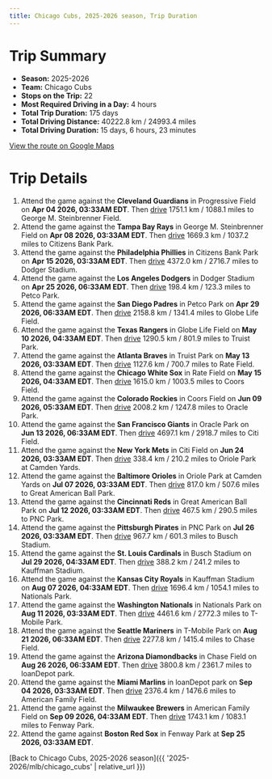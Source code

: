 ```yaml
---
title: Chicago Cubs, 2025-2026 season, Trip Duration
---
```


# Trip Summary
- **Season:** 2025-2026
- **Team:** Chicago Cubs
- **Stops on the Trip:** 22
- **Most Required Driving in a Day:** 4 hours
- **Total Trip Duration:** 175 days
- **Total Driving Distance:** 40222.8 km / 24993.4 miles
- **Total Driving Duration:** 15 days, 6 hours, 23 minutes

[View the route on Google Maps](https://www.google.com/maps/dir/Progressive+Field+Cleveland/George+M.+Steinbrenner+Field+Tampa/Citizens+Bank+Park+Philadelphia/Dodger+Stadium+Los+Angeles/Petco+Park+San+Diego/Globe+Life+Field+Arlington/Truist+Park+Atlanta/Rate+Field+Chicago/Coors+Field+Denver/Oracle+Park+San+Francisco/Citi+Field+Flushing/Oriole+Park+at+Camden+Yards+Baltimore/Great+American+Ball+Park+Cincinnati/PNC+Park+Pittsburgh/Busch+Stadium+St.+Louis/Kauffman+Stadium+Kansas+City/Nationals+Park+Washington/T-Mobile+Park+Seattle/Chase+Field+Phoenix/loanDepot+park+Miami/American+Family+Field+Milwaukee/Fenway+Park+Boston)

# Trip Details
1. Attend the game against the **Cleveland Guardians** in Progressive Field on **Apr 04 2026, 03:33AM EDT**. Then [drive](https://www.google.com/maps/dir/Progressive+Field+Cleveland/George+M.+Steinbrenner+Field+Tampa) 1751.1 km / 1088.1 miles to George M. Steinbrenner Field.
2. Attend the game against the **Tampa Bay Rays** in George M. Steinbrenner Field on **Apr 08 2026, 03:33AM EDT**. Then [drive](https://www.google.com/maps/dir/George+M.+Steinbrenner+Field+Tampa/Citizens+Bank+Park+Philadelphia) 1669.3 km / 1037.2 miles to Citizens Bank Park.
3. Attend the game against the **Philadelphia Phillies** in Citizens Bank Park on **Apr 15 2026, 03:33AM EDT**. Then [drive](https://www.google.com/maps/dir/Citizens+Bank+Park+Philadelphia/Dodger+Stadium+Los+Angeles) 4372.0 km / 2716.7 miles to Dodger Stadium.
4. Attend the game against the **Los Angeles Dodgers** in Dodger Stadium on **Apr 25 2026, 06:33AM EDT**. Then [drive](https://www.google.com/maps/dir/Dodger+Stadium+Los+Angeles/Petco+Park+San+Diego) 198.4 km / 123.3 miles to Petco Park.
5. Attend the game against the **San Diego Padres** in Petco Park on **Apr 29 2026, 06:33AM EDT**. Then [drive](https://www.google.com/maps/dir/Petco+Park+San+Diego/Globe+Life+Field+Arlington) 2158.8 km / 1341.4 miles to Globe Life Field.
6. Attend the game against the **Texas Rangers** in Globe Life Field on **May 10 2026, 04:33AM EDT**. Then [drive](https://www.google.com/maps/dir/Globe+Life+Field+Arlington/Truist+Park+Atlanta) 1290.5 km / 801.9 miles to Truist Park.
7. Attend the game against the **Atlanta Braves** in Truist Park on **May 13 2026, 03:33AM EDT**. Then [drive](https://www.google.com/maps/dir/Truist+Park+Atlanta/Rate+Field+Chicago) 1127.6 km / 700.7 miles to Rate Field.
8. Attend the game against the **Chicago White Sox** in Rate Field on **May 15 2026, 04:33AM EDT**. Then [drive](https://www.google.com/maps/dir/Rate+Field+Chicago/Coors+Field+Denver) 1615.0 km / 1003.5 miles to Coors Field.
9. Attend the game against the **Colorado Rockies** in Coors Field on **Jun 09 2026, 05:33AM EDT**. Then [drive](https://www.google.com/maps/dir/Coors+Field+Denver/Oracle+Park+San+Francisco) 2008.2 km / 1247.8 miles to Oracle Park.
10. Attend the game against the **San Francisco Giants** in Oracle Park on **Jun 13 2026, 06:33AM EDT**. Then [drive](https://www.google.com/maps/dir/Oracle+Park+San+Francisco/Citi+Field+Flushing) 4697.1 km / 2918.7 miles to Citi Field.
11. Attend the game against the **New York Mets** in Citi Field on **Jun 24 2026, 03:33AM EDT**. Then [drive](https://www.google.com/maps/dir/Citi+Field+Flushing/Oriole+Park+at+Camden+Yards+Baltimore) 338.4 km / 210.2 miles to Oriole Park at Camden Yards.
12. Attend the game against the **Baltimore Orioles** in Oriole Park at Camden Yards on **Jul 07 2026, 03:33AM EDT**. Then [drive](https://www.google.com/maps/dir/Oriole+Park+at+Camden+Yards+Baltimore/Great+American+Ball+Park+Cincinnati) 817.0 km / 507.6 miles to Great American Ball Park.
13. Attend the game against the **Cincinnati Reds** in Great American Ball Park on **Jul 12 2026, 03:33AM EDT**. Then [drive](https://www.google.com/maps/dir/Great+American+Ball+Park+Cincinnati/PNC+Park+Pittsburgh) 467.5 km / 290.5 miles to PNC Park.
14. Attend the game against the **Pittsburgh Pirates** in PNC Park on **Jul 26 2026, 03:33AM EDT**. Then [drive](https://www.google.com/maps/dir/PNC+Park+Pittsburgh/Busch+Stadium+St.+Louis) 967.7 km / 601.3 miles to Busch Stadium.
15. Attend the game against the **St. Louis Cardinals** in Busch Stadium on **Jul 29 2026, 04:33AM EDT**. Then [drive](https://www.google.com/maps/dir/Busch+Stadium+St.+Louis/Kauffman+Stadium+Kansas+City) 388.2 km / 241.2 miles to Kauffman Stadium.
16. Attend the game against the **Kansas City Royals** in Kauffman Stadium on **Aug 07 2026, 04:33AM EDT**. Then [drive](https://www.google.com/maps/dir/Kauffman+Stadium+Kansas+City/Nationals+Park+Washington) 1696.4 km / 1054.1 miles to Nationals Park.
17. Attend the game against the **Washington Nationals** in Nationals Park on **Aug 11 2026, 03:33AM EDT**. Then [drive](https://www.google.com/maps/dir/Nationals+Park+Washington/T-Mobile+Park+Seattle) 4461.6 km / 2772.3 miles to T-Mobile Park.
18. Attend the game against the **Seattle Mariners** in T-Mobile Park on **Aug 21 2026, 06:33AM EDT**. Then [drive](https://www.google.com/maps/dir/T-Mobile+Park+Seattle/Chase+Field+Phoenix) 2277.8 km / 1415.4 miles to Chase Field.
19. Attend the game against the **Arizona Diamondbacks** in Chase Field on **Aug 26 2026, 06:33AM EDT**. Then [drive](https://www.google.com/maps/dir/Chase+Field+Phoenix/loanDepot+park+Miami) 3800.8 km / 2361.7 miles to loanDepot park.
20. Attend the game against the **Miami Marlins** in loanDepot park on **Sep 04 2026, 03:33AM EDT**. Then [drive](https://www.google.com/maps/dir/loanDepot+park+Miami/American+Family+Field+Milwaukee) 2376.4 km / 1476.6 miles to American Family Field.
21. Attend the game against the **Milwaukee Brewers** in American Family Field on **Sep 09 2026, 04:33AM EDT**. Then [drive](https://www.google.com/maps/dir/American+Family+Field+Milwaukee/Fenway+Park+Boston) 1743.1 km / 1083.1 miles to Fenway Park.
22. Attend the game against **Boston Red Sox** in Fenway Park at **Sep 25 2026, 03:33AM EDT**.

[Back to Chicago Cubs, 2025-2026 season]({{ '2025-2026/mlb/chicago_cubs' | relative_url }})

